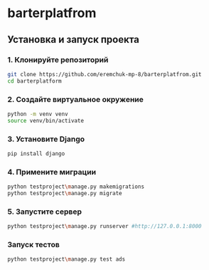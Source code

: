 # barterplatfrom
## Установка и запуск проекта

### 1. Клонируйте репозиторий
```bash
git clone https://github.com/eremchuk-mp-8/barterplatfrom.git
cd barterplatform
```

### 2. Создайте виртуальное окружение
```bash
python -m venv venv
source venv/bin/activate
```

### 3. Установите Django
```bash
pip install django
```

### 4. Примените миграции
```bash
python testproject\manage.py makemigrations
python testproject\manage.py migrate
```

### 5. Запустите сервер
```bash
python testproject\manage.py runserver #http://127.0.0.1:8000
```

### Запуск тестов
```bash
python testproject\manage.py test ads
```
